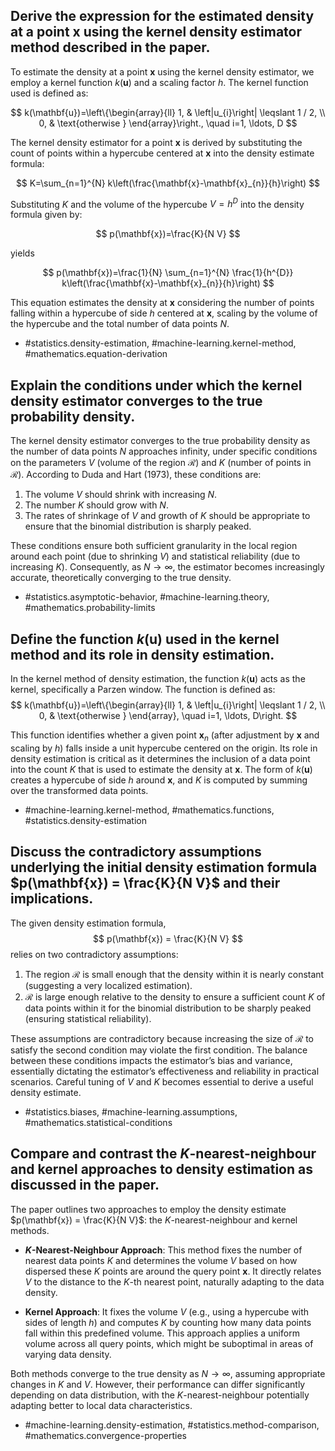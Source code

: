 ## Derive the expression for the estimated density at a point $\mathbf{x}$ using the kernel density estimator method described in the paper.

To estimate the density at a point $\mathbf{x}$ using the kernel density estimator, we employ a kernel function $k(\mathbf{u})$ and a scaling factor $h$. The kernel function used is defined as:

$$
k(\mathbf{u})=\left\{\begin{array}{ll}
1, & \left|u_{i}\right| \leqslant 1 / 2, \\
0, & \text{otherwise }
\end{array}\right., \quad i=1, \ldots, D
$$

The kernel density estimator for a point $\mathbf{x}$ is derived by substituting the count of points within a hypercube centered at $\mathbf{x}$ into the density estimate formula:

$$
K=\sum_{n=1}^{N} k\left(\frac{\mathbf{x}-\mathbf{x}_{n}}{h}\right)
$$

Substituting $K$ and the volume of the hypercube $V=h^D$ into the density formula given by:

$$
p(\mathbf{x})=\frac{K}{N V}
$$

yields

$$
p(\mathbf{x})=\frac{1}{N} \sum_{n=1}^{N} \frac{1}{h^{D}} k\left(\frac{\mathbf{x}-\mathbf{x}_{n}}{h}\right)
$$

This equation estimates the density at $\mathbf{x}$ considering the number of points falling within a hypercube of side $h$ centered at $\mathbf{x}$, scaling by the volume of the hypercube and the total number of data points $N$.

- #statistics.density-estimation, #machine-learning.kernel-method, #mathematics.equation-derivation

## Explain the conditions under which the kernel density estimator converges to the true probability density.

The kernel density estimator converges to the true probability density as the number of data points $N$ approaches infinity, under specific conditions on the parameters $V$ (volume of the region $\mathcal{R}$) and $K$ (number of points in $\mathcal{R}$). According to Duda and Hart (1973), these conditions are:

1. The volume $V$ should shrink with increasing $N$.
2. The number $K$ should grow with $N$.
3. The rates of shrinkage of $V$ and growth of $K$ should be appropriate to ensure that the binomial distribution is sharply peaked.

These conditions ensure both sufficient granularity in the local region around each point (due to shrinking $V$) and statistical reliability (due to increasing $K$). Consequently, as $N \rightarrow \infty$, the estimator becomes increasingly accurate, theoretically converging to the true density.

- #statistics.asymptotic-behavior, #machine-learning.theory, #mathematics.probability-limits

## Define the function $k(\mathbf{u})$ used in the kernel method and its role in density estimation.

In the kernel method of density estimation, the function $k(\mathbf{u})$ acts as the kernel, specifically a Parzen window. The function is defined as:
$$
k(\mathbf{u})=\left\{\begin{array}{ll}
1, & \left|u_{i}\right| \leqslant 1 / 2, \\
0, & \text{otherwise }
\end{array}, \quad i=1, \ldots, D\right.
$$

This function identifies whether a given point $\mathbf{x}_n$ (after adjustment by $\mathbf{x}$ and scaling by $h$) falls inside a unit hypercube centered on the origin. Its role in density estimation is critical as it determines the inclusion of a data point into the count $K$ that is used to estimate the density at $\mathbf{x}$. The form of $k(\mathbf{u})$ creates a hypercube of side $h$ around $\mathbf{x}$, and $K$ is computed by summing over the transformed data points.

- #machine-learning.kernel-method, #mathematics.functions, #statistics.density-estimation

## Discuss the contradictory assumptions underlying the initial density estimation formula $p(\mathbf{x}) = \frac{K}{N V}$ and their implications.

The given density estimation formula,
$$
p(\mathbf{x}) = \frac{K}{N V}
$$
relies on two contradictory assumptions:

1. The region $\mathcal{R}$ is small enough that the density within it is nearly constant (suggesting a very localized estimation).
2. $\mathcal{R}$ is large enough relative to the density to ensure a sufficient count $K$ of data points within it for the binomial distribution to be sharply peaked (ensuring statistical reliability).

These assumptions are contradictory because increasing the size of $\mathcal{R}$ to satisfy the second condition may violate the first condition. The balance between these conditions impacts the estimator’s bias and variance, essentially dictating the estimator’s effectiveness and reliability in practical scenarios. Careful tuning of $V$ and $K$ becomes essential to derive a useful density estimate.

- #statistics.biases, #machine-learning.assumptions, #mathematics.statistical-conditions

## Compare and contrast the $K$-nearest-neighbour and kernel approaches to density estimation as discussed in the paper.

The paper outlines two approaches to employ the density estimate $p(\mathbf{x}) = \frac{K}{N V}$: the $K$-nearest-neighbour and kernel methods.

- **$K$-Nearest-Neighbour Approach**: This method fixes the number of nearest data points $K$ and determines the volume $V$ based on how dispersed these $K$ points are around the query point $\mathbf{x}$. It directly relates $V$ to the distance to the $K$-th nearest point, naturally adapting to the data density.

- **Kernel Approach**: It fixes the volume $V$ (e.g., using a hypercube with sides of length $h$) and computes $K$ by counting how many data points fall within this predefined volume. This approach applies a uniform volume across all query points, which might be suboptimal in areas of varying data density.

Both methods converge to the true density as $N \rightarrow \infty$, assuming appropriate changes in $K$ and $V$. However, their performance can differ significantly depending on data distribution, with the $K$-nearest-neighbour potentially adapting better to local data characteristics.

- #machine-learning.density-estimation, #statistics.method-comparison, #mathematics.convergence-properties